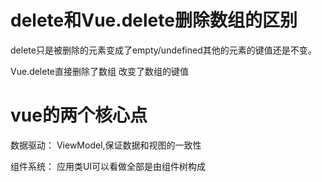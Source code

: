 # delete和Vue.delete删除数组的区别

delete只是被删除的元素变成了empty/undefined其他的元素的键值还是不变。

Vue.delete直接删除了数组 改变了数组的键值





# vue的两个核心点

数据驱动： ViewModel,保证数据和视图的一致性

组件系统： 应用类UI可以看做全部是由组件树构成